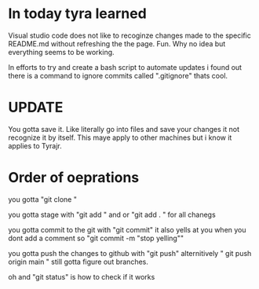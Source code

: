 # In today tyra learned

Visual studio code does not like to recoginze changes made to the specific 
README.md without refreshing the the page. Fun. Why no idea but everything seems to be working. 

In efforts to try and create a bash script to automate updates i found out there is a command to ignore commits called ".gitignore" thats cool.

# UPDATE 

You gotta save it. Like literally go into files and save your changes it 
not recognize it by itself. This maye apply to other machines but i know 
it applies to Tyrajr.

# Order of oeprations 

you gotta "git clone <insertrepository>"

you gotta stage with "git add <insertchanges>" and or "git add . " for all chanegs

you gotta commit to the git with "git commit" it also yells at you when you dont add a comment so "git commit -m "stop yelling""

you gotta push the changes to github with "git push" alternitively " git push origin main " still gotta figure out branches.

oh and "git status" is how to check if it works

